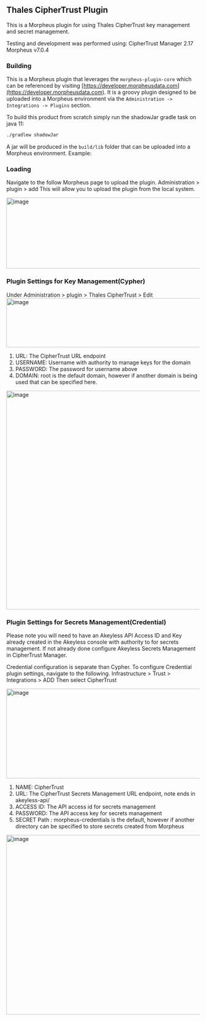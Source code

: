 ## Thales CipherTrust Plugin

This is a Morpheus plugin for using Thales CipherTrust key management and secret management.

Testing and development was performed using:
CipherTrust Manager 2.17
Morpheus v7.0.4


### Building

This is a Morpheus plugin that leverages the `morpheus-plugin-core` which can be referenced by visiting [https://developer.morpheusdata.com](https://developer.morpheusdata.com). It is a groovy plugin designed to be uploaded into a Morpheus environment via the `Administration -> Integrations -> Plugins` section. 

To build this product from scratch simply run the shadowJar gradle task on java 11:

```bash
./gradlew shadowJar
```

A jar will be produced in the `build/lib` folder that can be uploaded into a Morpheus environment.
Example:


### Loading
Navigate to the follow Morpheus page to upload the plugin.
Administration > plugin > add 
This will allow you to upload the plugin from the local system.

<img width="733" height="185" alt="image" src="https://github.com/user-attachments/assets/d4699bcb-88f8-400a-8a8b-32b80d4006f4" />


### Plugin Settings for Key Management(Cypher)
Under Administration > plugin > Thales CipherTrust > Edit
<img width="1125" height="128" alt="image" src="https://github.com/user-attachments/assets/2be9a80f-09ea-4fea-af96-bc37c8cfa700" />

1.	URL:  The CipherTrust URL endpoint
2.	USERNAME:  Username with authority to manage keys for the domain
3.	PASSWORD:  The password for username above
4.	DOMAIN: root is the default domain, however if another domain is being used that can be specified here.

<img width="616" height="570" alt="image" src="https://github.com/user-attachments/assets/80b3a968-af22-416b-b4d6-6cb8de914d55" />


### Plugin Settings for Secrets Management(Credential)
Please note you will need to have an Akeyless API Access ID and Key already created in the Akeyless console with authority to for secrets management.  If not already done configure Akeyless Secrets Management in CipherTrust Manager. 

Credential configuration is separate than Cypher.  To configure Credential plugin settings, navigate to the following. 
Infrastructure > Trust > Integrations > ADD
Then select CipherTrust

<img width="735" height="234" alt="image" src="https://github.com/user-attachments/assets/5cb8b3ec-ebd7-4d9c-ad3c-46d13e5a78f9" />

1.	NAME: CipherTrust
2.	URL:  The CipherTrust Secrets Management URL endpoint, note ends in akeyless-api/
3.	ACCESS ID:  The API access id for secrets management
4.	PASSWORD:  The API access key for secrets management 
5.	SECRET Path : morpheus-credentials is the default, however if another directory can be specified to store secrets created from Morpheus 

<img width="582" height="468" alt="image" src="https://github.com/user-attachments/assets/efe124e8-58db-4878-aaa3-e321c66f952b" />



